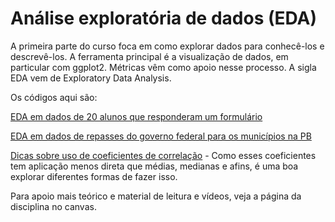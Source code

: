 # Análise exploratória de dados (EDA)
A primeira parte do curso foca em como explorar dados para conhecê-los e
descrevê-los. A ferramenta principal é a visualização de dados, em particular
com ggplot2. Métricas vêm como apoio nesse processo. A sigla EDA vem de
Exploratory Data Analysis.

Os códigos aqui são:

[EDA em dados de 20 alunos que responderam um formulário](eda-alunos-ad1.Rmd)

[EDA em dados de repasses do governo federal para os municípios na PB](eda-alunos-ad1.Rmd)

[Dicas sobre uso de coeficientes de correlação](correlacoes.Rmd) - Como esses
coeficientes tem aplicação menos direta que médias, medianas e afins, é uma boa
explorar diferentes formas de fazer isso.

Para apoio mais teórico e material de leitura e vídeos, veja a página da disciplina no canvas.
